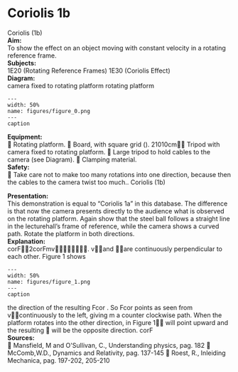 # Coriolis  1b  
 Coriolis (1b)   
<b> Aim: </b>  
 To show the effect on an object moving with constant velocity in a rotating reference frame.    
<b> Subjects: </b>  
 1E20 (Rotating Reference Frames) 1E30 (Coriolis Effect)   
<b> Diagram: </b>  
  camera fixed to rotating platform rotating platform   
```{figure} figures/figure_0.png  
---  
width: 50%  
name: figures/figure_0.png  
---  
caption  
``` 
    
<b> Equipment: </b>  
  Rotating platform.  Board, with square grid (). 21010cm Tripod with camera fixed to rotating platform.  Large tripod to hold cables to the camera (see Diagram).  Clamping material.   
<b> Safety: </b>  
  Take care not to make too many rotations into one direction, because then the cables to the camera twist too much.. Coriolis (1b)
    
<b> Presentation: </b>  
 This demonstration is equal to “Coriolis 1a” in this database. The difference is that now the camera presents directly to the audience what is observed on the rotating platform. Again show that the steel ball follows a straight line in the lecturehall’s frame of reference, while the camera shows a curved path. Rotate the platform in both directions.   
<b> Explanation: </b>  
 corF2corFmv. vand are continuously perpendicular to each other. Figure 1 shows    
```{figure} figures/figure_1.png  
---  
width: 50%  
name: figures/figure_1.png  
---  
caption  
``` 
 the direction of the resulting Fcor . So Fcor points as seen from vcontinuously to the left, giving m  a counter clockwise path. When the platform rotates into the other direction, in Figure 1 will point upward and the resulting  will be the opposite direction. corF   
<b> Sources: </b>  
  Mansfield, M and O'Sullivan, C., Understanding physics, pag. 182  McComb,W.D., Dynamics and Relativity, pag. 137-145  Roest, R., Inleiding Mechanica, pag. 197-202, 205-210  